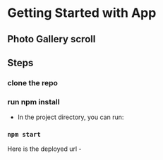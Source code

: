 # Getting Started with App

## Photo Gallery scroll 

## Steps
### clone the repo
### run npm install
- In the project directory, you can run:
### `npm start`

Here is the deployed url - 
